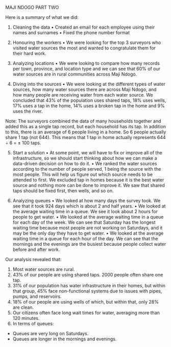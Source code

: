 MAJI NDOGO PART TWO

Here is a summary of what we did:
1.	Cleaning the data
•	Created an email for each employee using their names and surnames
•	Fixed the phone number format

2.	Honouring the workers
•	We were looking for the top 3 surveyors who visited water sources the most and wanted to congratulate them for their hard work.

3.	Analyzing locations
•	We were looking to compare how many records per town, province, and location type and we can see that 60% of our water sources are in rural communities across Maji Ndogo.


4.	Diving into the sources
•	We were looking at the different types of water sources, how many water sources there are across Maji Ndogo, and how many people are receiving water from each water source. We concluded that 43% of the population uses shared taps, 18% uses wells, 17% uses a tap in the home, 14% uses a broken tap in the home and 9% uses the river.

Note: The surveyors combined the data of many households together and added this as a single tap record, but each household has its tap. In addition to this, there is an average of 6 people living in a home. So 6 people actually share 1 tap (not 644). This means that 1 tap in home actually represents 644 ÷ 6 = ± 100 taps. 

5.	Start a solution
•	At some point, we will have to fix or improve all of the infrastructure, so we should start thinking about how we can make a data-driven decision on how to do it.
•	We ranked the water sources according to the number of people served, 1 being the source with the most people. This will help us figure out which source needs to be attended to first. We excluded tap in homes because it is the best water source and nothing more can be done to improve it. We saw that shared taps should be fixed first, then wells, and so on.

6.	Analyzing queues
•	We looked at how many days the survey took. We see that it took 924 days which is about 2 and half years.
•	We looked at the average waiting time in a queue. We see it look about 2 hours for people to get water.
•	We looked at the average waiting time in a queue for each day of the week. We can see that Saturday has the longest waiting time because most people are not working on Saturdays, and it may be the only day they have to get water.
•	We looked at the average waiting time in a queue for each hour of the day. We can see that the mornings and the evenings are the busiest because people collect water before and after work.

Our analysis revealed that:
1. Most water sources are rural.
2. 43% of our people are using shared taps. 2000 people often share one tap.
3. 31% of our population has water infrastructure in their homes, but within that group, 45% face non-functional systems due to issues with pipes, pumps, and reservoirs.
4. 18% of our people are using wells of which, but within that, only 28% are clean.
5. Our citizens often face long wait times for water, averaging more than 120 minutes.
6. In terms of queues:
- Queues are very long on Saturdays.
- Queues are longer in the mornings and evenings.


